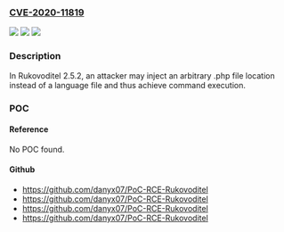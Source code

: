 ### [CVE-2020-11819](https://cve.mitre.org/cgi-bin/cvename.cgi?name=CVE-2020-11819)
![](https://img.shields.io/static/v1?label=Product&message=n%2Fa&color=blue)
![](https://img.shields.io/static/v1?label=Version&message=n%2Fa&color=blue)
![](https://img.shields.io/static/v1?label=Vulnerability&message=n%2Fa&color=brighgreen)

### Description

In Rukovoditel 2.5.2, an attacker may inject an arbitrary .php file location instead of a language file and thus achieve command execution.

### POC

#### Reference
No POC found.

#### Github
- https://github.com/danyx07/PoC-RCE-Rukovoditel
- https://github.com/danyx07/PoC-RCE-Rukovoditel
- https://github.com/danyx07/PoC-RCE-Rukovoditel
- https://github.com/danyx07/PoC-RCE-Rukovoditel

